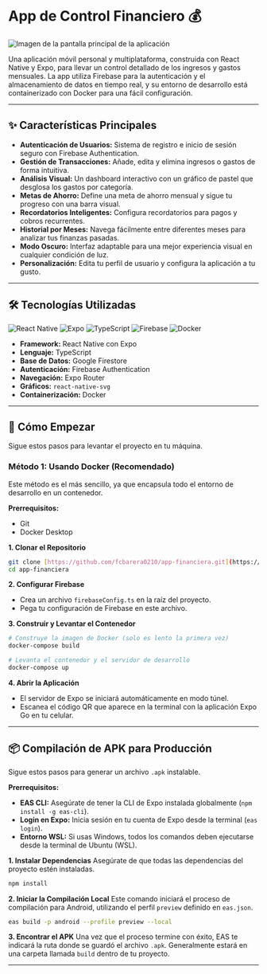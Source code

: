 # App de Control Financiero 💰

![Imagen de la pantalla principal de la aplicación](https://i.imgur.com/3f6072b.png)

Una aplicación móvil personal y multiplataforma, construida con React Native y Expo, para llevar un control detallado de los ingresos y gastos mensuales. La app utiliza Firebase para la autenticación y el almacenamiento de datos en tiempo real, y su entorno de desarrollo está containerizado con Docker para una fácil configuración.

---

## ✨ Características Principales

* **Autenticación de Usuarios:** Sistema de registro e inicio de sesión seguro con Firebase Authentication.
* **Gestión de Transacciones:** Añade, edita y elimina ingresos o gastos de forma intuitiva.
* **Análisis Visual:** Un dashboard interactivo con un gráfico de pastel que desglosa los gastos por categoría.
* **Metas de Ahorro:** Define una meta de ahorro mensual y sigue tu progreso con una barra visual.
* **Recordatorios Inteligentes:** Configura recordatorios para pagos y cobros recurrentes.
* **Historial por Meses:** Navega fácilmente entre diferentes meses para analizar tus finanzas pasadas.
* **Modo Oscuro:** Interfaz adaptable para una mejor experiencia visual en cualquier condición de luz.
* **Personalización:** Edita tu perfil de usuario y configura la aplicación a tu gusto.

---

## 🛠️ Tecnologías Utilizadas

<div>
  <img src="https://img.shields.io/badge/React_Native-20232A?style=for-the-badge&logo=react&logoColor=61DAFB" alt="React Native" />
  <img src="https://img.shields.io/badge/Expo-000020?style=for-the-badge&logo=expo&logoColor=white" alt="Expo" />
  <img src="https://img.shields.io/badge/TypeScript-007ACC?style=for-the-badge&logo=typescript&logoColor=white" alt="TypeScript" />
  <img src="https://img.shields.io/badge/Firebase-FFCA28?style=for-the-badge&logo=firebase&logoColor=black" alt="Firebase" />
  <img src="https://img.shields.io/badge/Docker-2496ED?style=for-the-badge&logo=docker&logoColor=white" alt="Docker" />
</div>

* **Framework:** React Native con Expo
* **Lenguaje:** TypeScript
* **Base de Datos:** Google Firestore
* **Autenticación:** Firebase Authentication
* **Navegación:** Expo Router
* **Gráficos:** `react-native-svg`
* **Containerización:** Docker

---

## 🚀 Cómo Empezar

Sigue estos pasos para levantar el proyecto en tu máquina.

### Método 1: Usando Docker (Recomendado)

Este método es el más sencillo, ya que encapsula todo el entorno de desarrollo en un contenedor.

**Prerrequisitos:**
* Git
* Docker Desktop

**1. Clonar el Repositorio**
```bash
git clone [https://github.com/fcbarera0210/app-financiera.git](https://github.com/fcbarera0210/app-financiera.git)
cd app-financiera
```

**2. Configurar Firebase**
* Crea un archivo `firebaseConfig.ts` en la raíz del proyecto.
* Pega tu configuración de Firebase en este archivo.

**3. Construir y Levantar el Contenedor**
```bash
# Construye la imagen de Docker (solo es lento la primera vez)
docker-compose build

# Levanta el contenedor y el servidor de desarrollo
docker-compose up
```

**4. Abrir la Aplicación**
* El servidor de Expo se iniciará automáticamente en modo túnel.
* Escanea el código QR que aparece en la terminal con la aplicación Expo Go en tu celular.

---

## 📦 Compilación de APK para Producción

Sigue estos pasos para generar un archivo `.apk` instalable.

**Prerrequisitos:**
* **EAS CLI:** Asegúrate de tener la CLI de Expo instalada globalmente (`npm install -g eas-cli`).
* **Login en Expo:** Inicia sesión en tu cuenta de Expo desde la terminal (`eas login`).
* **Entorno WSL:** Si usas Windows, todos los comandos deben ejecutarse desde la terminal de Ubuntu (WSL).

**1. Instalar Dependencias**
Asegúrate de que todas las dependencias del proyecto estén instaladas.
```bash
npm install
```

**2. Iniciar la Compilación Local**
Este comando iniciará el proceso de compilación para Android, utilizando el perfil `preview` definido en `eas.json`.
```bash
eas build -p android --profile preview --local
```

**3. Encontrar el APK**
Una vez que el proceso termine con éxito, EAS te indicará la ruta donde se guardó el archivo `.apk`. Generalmente estará en una carpeta llamada `build` dentro de tu proyecto.

---
